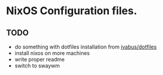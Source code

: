 # NixOS Configuration files.

## TODO

- do something with dotfiles installation from [ivabus/dotfiles](https://github.com/ivabus/dotfiles)
- install nixos on more machines
- write proper readme
- switch to swaywm